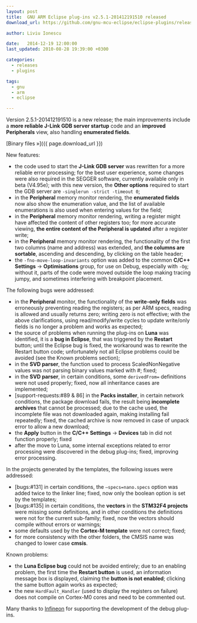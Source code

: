 ```yaml
---
layout: post
title:  GNU ARM Eclipse plug-ins v2.5.1-201412191510 released
download_url: https://github.com/gnu-mcu-eclipse/eclipse-plugins/releases/tag/v2.5.1-201412191510

author: Liviu Ionescu

date:   2014-12-19 12:00:00
last_updated: 2010-08-28 19:39:00 +0300

categories:
  - releases
  - plugins

tags:
  - gnu
  - arm
  - eclipse

---
```


Version 2.5.1-201412191510 is a new release; the main improvements include a **more reliable J-Link GDB server startup** code and an **improved Peripherals** view, also handling **enumerated fields**.

[Binary files »]({{ page.download_url }})

New features:

- the code used to start the **J-Link GDB server** was rewritten for a more reliable error processing; for the best user experience, some changes were also required in the SEGGER software, currently available only in beta (V4.95e); with this new version, the **Other options** required to start the GDB server are `-singlerun -strict -timeout 0`;
- in the **Peripheral** memory monitor rendering, the **enumerated fields** now also show the enumeration value, and the list of available enumerations is also used when entering values for the field;
- in the **Peripheral** memory monitor rendering, writing a register might have affected the content of other registers too; for more accurate viewing, **the entire content of the Peripheral is updated** after a register write;
- in the **Peripheral** memory monitor rendering, the functionality of the first two columns (name and address) was extended, and **the columns are sortable**, ascending and descending, by clicking on the table header;
- the `-fno-move-loop-invariants` option was added to the common **C/C++ Settings** → **Optimisations** group, for use on Debug, especially with `-Og`; without it, parts of the code were moved outside the loop making tracing jumpy, and sometimes interfering with breakpoint placement.

The following bugs were addressed:

- in the **Peripheral** monitor, the functionality of the **write-only fields** was erroneously preventing reading the registers; as per ARM specs, reading is allowed and usually returns zero; writing zero is not effective; with the above clarifications, using read/modify/write cycles to update write/only fields is no longer a problem and works as expected;
- the source of problems when running the plug-ins on **Luna** was identified, it is a **bug in Eclipse**, that was triggered by the **Restart** button; until the Eclipse bug is fixed, the workaround was to rewrite the Restart button code; unfortunately not all Eclipse problems could be avoided (see the Known problems section);
- in the **SVD parser**, the function used to process ScaledNonNegative values was not parsing binary values marked with #; fixed;
- in the **SVD parser**, in certain conditions, some `derivedFrom=` definitions were not used properly; fixed, now all inheritance cases are implemented;
- [support-requests:#89 & 86] in the **Packs installer**, in certain network conditions, the package download fails, the result being **incomplete archives** that cannot be processed; due to the cache used, the incomplete file was not downloaded again, making installing fail repeatedly; fixed, the cached archive is now removed in case of unpack error to allow a new download;
- the **Apply** button in the **C/C++ Settings** → **Devices** tab in did not function properly; fixed
- after the move to Luna, some internal exceptions related to error processing were discovered in the debug plug-ins; fixed, improving error processing.

In the projects generated by the templates, the following issues were addressed:

- [bugs:#131] in certain conditions, the `–specs=nano.specs` option was added twice to the linker line; fixed, now only the boolean option is set by the templates;
- [bugs:#135] in certain conditions, the **vectors** in the **STM32F4 projects** were missing some definitions, and in other conditions the definitions were not for the current sub-family; fixed, now the vectors should compile without errors or warnings;
- some defaults used by the **Cortex-M template** were not correct; fixed;
- for more consistency with the other folders, the CMSIS name was changed to lower case **cmsis**.

Known problems:

- the **Luna Eclipse bug** could not be avoided entirely; due to an enabling problem, the first time the **Restart button** is used, an information message box is displayed, claiming the **button is not enabled**; clicking the same button again works as expected;
- the new `HardFault_Handler` (used to display the registers on failure) does not compile on Cortex-M0 cores and need to be commented out.

Many thanks to [Infineon](http://www.infineon.com/) for supporting the development of the debug plug-ins.
